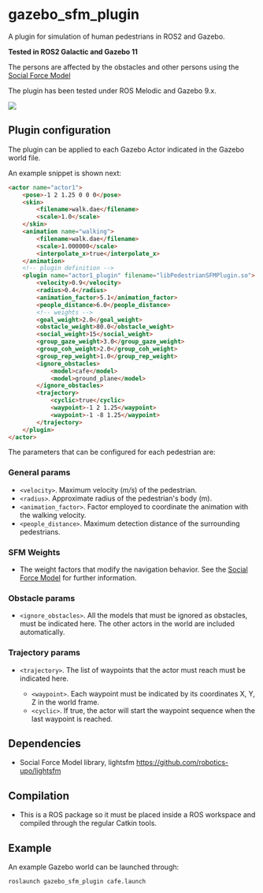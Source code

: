 # gazebo_sfm_plugin
A plugin for simulation of human pedestrians in ROS2 and Gazebo.

**Tested in ROS2 Galactic and Gazebo 11** 

The persons are affected by the obstacles and other persons using the [Social Force Model](https://github.com/robotics-upo/lightsfm)

The plugin has been tested under ROS Melodic and Gazebo 9.x.

![](https://github.com/robotics-upo/gazebo_sfm_plugin/blob/master/media/images/capture3.jpg)


## Plugin configuration

The plugin can be applied to each Gazebo Actor indicated in the Gazebo world file.

An example snippet is shown next:

```html
<actor name="actor1">
	<pose>-1 2 1.25 0 0 0</pose>
	<skin>
		<filename>walk.dae</filename>
		<scale>1.0</scale>
	</skin>
	<animation name="walking">
		<filename>walk.dae</filename>
		<scale>1.000000</scale>
		<interpolate_x>true</interpolate_x>
	</animation>
	<!-- plugin definition -->
	<plugin name="actor1_plugin" filename="libPedestrianSFMPlugin.so">
		<velocity>0.9</velocity>
		<radius>0.4</radius>
		<animation_factor>5.1</animation_factor>
		<people_distance>6.0</people_distance>
		<!-- weights -->
		<goal_weight>2.0</goal_weight>
		<obstacle_weight>80.0</obstacle_weight>
		<social_weight>15</social_weight>
		<group_gaze_weight>3.0</group_gaze_weight>
		<group_coh_weight>2.0</group_coh_weight>
		<group_rep_weight>1.0</group_rep_weight>
		<ignore_obstacles>
			<model>cafe</model>
			<model>ground_plane</model>
		</ignore_obstacles>
		<trajectory>
			<cyclic>true</cyclic>
			<waypoint>-1 2 1.25</waypoint>
			<waypoint>-1 -8 1.25</waypoint>
		</trajectory>
	</plugin>
</actor>
```
The parameters that can be configured for each pedestrian are:

### General params

*  ```<velocity>```. Maximum velocity (*m/s*) of the pedestrian.
*  ```<radius>```. Approximate radius of the pedestrian's body (m).
*  ```<animation_factor>```. Factor employed to coordinate the animation with the walking velocity.
* ```<people_distance>```.  Maximum detection distance of the surrounding pedestrians.

### SFM Weights

*  The weight factors that modify the navigation behavior. See the [Social Force Model](https://github.com/robotics-upo/lightsfm) for further information.

### Obstacle params

* ```<ignore_obstacles>```.  All the models that must be ignored as obstacles, must be indicated here. The other actors in the world are included automatically.

### Trajectory params

* ```<trajectory>```. The list of waypoints that the actor must reach must be indicated here. 

	- ```<waypoint>```. Each waypoint must be indicated by its coordinates X, Y, Z in the world frame.
	- ```<cyclic>```. If true, the actor will start the waypoint sequence when the last waypoint is reached.

## Dependencies

* Social Force Model library, lightsfm https://github.com/robotics-upo/lightsfm

## Compilation

* This is a ROS package so it must be placed inside a ROS workspace and compiled through the regular Catkin tools. 

## Example

An example Gazebo world can be launched through:
```sh
roslaunch gazebo_sfm_plugin cafe.launch
```

